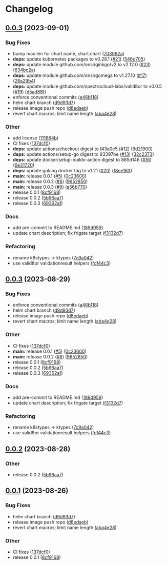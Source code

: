 # Changelog

## [0.0.3](https://github.com/spectrocloud-labs/valid8or-plugin-aws/compare/v0.0.3...v0.0.3) (2023-09-01)


### Bug Fixes

* bump max len for chart.name, chart.chart ([703092a](https://github.com/spectrocloud-labs/valid8or-plugin-aws/commit/703092aef2821322abf2424e8b9beb604755c210))
* **deps:** update kubernetes packages to v0.28.1 ([#21](https://github.com/spectrocloud-labs/valid8or-plugin-aws/issues/21)) ([546d705](https://github.com/spectrocloud-labs/valid8or-plugin-aws/commit/546d7058947b446b88195954d5431b3dc9825f2b))
* **deps:** update module github.com/onsi/ginkgo/v2 to v2.12.0 ([#23](https://github.com/spectrocloud-labs/valid8or-plugin-aws/issues/23)) ([634bc2a](https://github.com/spectrocloud-labs/valid8or-plugin-aws/commit/634bc2a9143feff5818ea5426225413f41223806))
* **deps:** update module github.com/onsi/gomega to v1.27.10 ([#17](https://github.com/spectrocloud-labs/valid8or-plugin-aws/issues/17)) ([28a29b4](https://github.com/spectrocloud-labs/valid8or-plugin-aws/commit/28a29b433e5194cbd4c32a5f49bad1dcffdbd1a2))
* **deps:** update module github.com/spectrocloud-labs/valid8or to v0.0.5 ([#19](https://github.com/spectrocloud-labs/valid8or-plugin-aws/issues/19)) ([d5ad88f](https://github.com/spectrocloud-labs/valid8or-plugin-aws/commit/d5ad88f7f23bffdd0694b25ad2de056c877c226e))
* enforce conventional commits ([a46b118](https://github.com/spectrocloud-labs/valid8or-plugin-aws/commit/a46b1181ce8a86443232ca31cd6aa82d6c956b23))
* helm chart branch ([d9d93d7](https://github.com/spectrocloud-labs/valid8or-plugin-aws/commit/d9d93d77059edfb39be3f8688e2b383c20463a4b))
* release image push repo ([d8edaeb](https://github.com/spectrocloud-labs/valid8or-plugin-aws/commit/d8edaeb5a8e674f3f51f42744798ea641f4d67ad))
* revert chart macros; limit name length ([aba4e28](https://github.com/spectrocloud-labs/valid8or-plugin-aws/commit/aba4e28334baf113718c01a84ab355d1e0c22af8))


### Other

* add license ([111864b](https://github.com/spectrocloud-labs/valid8or-plugin-aws/commit/111864b68611403ae91c2952f85d97fd6e1a3406))
* CI fixes ([137dcf0](https://github.com/spectrocloud-labs/valid8or-plugin-aws/commit/137dcf0e1f4da3a9b7bc7a06b92878070e3f5c3e))
* **deps:** update actions/checkout digest to f43a0e5 ([#12](https://github.com/spectrocloud-labs/valid8or-plugin-aws/issues/12)) ([9d21900](https://github.com/spectrocloud-labs/valid8or-plugin-aws/commit/9d21900e42c5b842ee495355f99ef3ffd6d7131f))
* **deps:** update actions/setup-go digest to 93397be ([#13](https://github.com/spectrocloud-labs/valid8or-plugin-aws/issues/13)) ([32c2373](https://github.com/spectrocloud-labs/valid8or-plugin-aws/commit/32c23736651ddb25872e978f9b51aecabd083d97))
* **deps:** update docker/setup-buildx-action digest to 885d146 ([#16](https://github.com/spectrocloud-labs/valid8or-plugin-aws/issues/16)) ([6e31720](https://github.com/spectrocloud-labs/valid8or-plugin-aws/commit/6e31720f72fd72f258d69d03cfb3ab20e6039450))
* **deps:** update golang docker tag to v1.21 ([#20](https://github.com/spectrocloud-labs/valid8or-plugin-aws/issues/20)) ([f8ee163](https://github.com/spectrocloud-labs/valid8or-plugin-aws/commit/f8ee163409957b846ddbbf3f226f95453902065c))
* **main:** release 0.0.1 ([#5](https://github.com/spectrocloud-labs/valid8or-plugin-aws/issues/5)) ([0c23600](https://github.com/spectrocloud-labs/valid8or-plugin-aws/commit/0c23600eb10624ae837b5c4f4edb32c6d80fd39f))
* **main:** release 0.0.2 ([#6](https://github.com/spectrocloud-labs/valid8or-plugin-aws/issues/6)) ([9652850](https://github.com/spectrocloud-labs/valid8or-plugin-aws/commit/96528506283667fa633b5de495873d9fbd2660fb))
* **main:** release 0.0.3 ([#9](https://github.com/spectrocloud-labs/valid8or-plugin-aws/issues/9)) ([a56b770](https://github.com/spectrocloud-labs/valid8or-plugin-aws/commit/a56b77045e7b86edcebe18a381bfb38a3c138670))
* release 0.0.1 ([8cf9168](https://github.com/spectrocloud-labs/valid8or-plugin-aws/commit/8cf9168994bcaf99f0f7ccc383d765ab84cd1b73))
* release 0.0.2 ([5b96aa7](https://github.com/spectrocloud-labs/valid8or-plugin-aws/commit/5b96aa7504136d1cf4ba70044f50d9742d5ae49c))
* release 0.0.3 ([69362a1](https://github.com/spectrocloud-labs/valid8or-plugin-aws/commit/69362a10c7fbadfe778bb6c5dd18fc8b8b11fed2))


### Docs

* add pre-commit to README.md ([189d959](https://github.com/spectrocloud-labs/valid8or-plugin-aws/commit/189d95992b197dfd58dfaa01fb192deae96fcbd4))
* update chart description; fix frigate target ([f3132d7](https://github.com/spectrocloud-labs/valid8or-plugin-aws/commit/f3132d7094adcfcc9f52c3624cf47a64502fb310))


### Refactoring

* rename k8stypes -&gt; ktypes ([7c9a042](https://github.com/spectrocloud-labs/valid8or-plugin-aws/commit/7c9a042d11dacab987a48078a07d58a707502605))
* use valid8or validationresult helpers ([fdf44c3](https://github.com/spectrocloud-labs/valid8or-plugin-aws/commit/fdf44c3d4a4f757b280b4922a4b42c2cb65c0a68))

## [0.0.3](https://github.com/spectrocloud-labs/valid8or-plugin-aws/compare/v0.0.2...v0.0.3) (2023-08-29)


### Bug Fixes

* enforce conventional commits ([a46b118](https://github.com/spectrocloud-labs/valid8or-plugin-aws/commit/a46b1181ce8a86443232ca31cd6aa82d6c956b23))
* helm chart branch ([d9d93d7](https://github.com/spectrocloud-labs/valid8or-plugin-aws/commit/d9d93d77059edfb39be3f8688e2b383c20463a4b))
* release image push repo ([d8edaeb](https://github.com/spectrocloud-labs/valid8or-plugin-aws/commit/d8edaeb5a8e674f3f51f42744798ea641f4d67ad))
* revert chart macros; limit name length ([aba4e28](https://github.com/spectrocloud-labs/valid8or-plugin-aws/commit/aba4e28334baf113718c01a84ab355d1e0c22af8))


### Other

* CI fixes ([137dcf0](https://github.com/spectrocloud-labs/valid8or-plugin-aws/commit/137dcf0e1f4da3a9b7bc7a06b92878070e3f5c3e))
* **main:** release 0.0.1 ([#5](https://github.com/spectrocloud-labs/valid8or-plugin-aws/issues/5)) ([0c23600](https://github.com/spectrocloud-labs/valid8or-plugin-aws/commit/0c23600eb10624ae837b5c4f4edb32c6d80fd39f))
* **main:** release 0.0.2 ([#6](https://github.com/spectrocloud-labs/valid8or-plugin-aws/issues/6)) ([9652850](https://github.com/spectrocloud-labs/valid8or-plugin-aws/commit/96528506283667fa633b5de495873d9fbd2660fb))
* release 0.0.1 ([8cf9168](https://github.com/spectrocloud-labs/valid8or-plugin-aws/commit/8cf9168994bcaf99f0f7ccc383d765ab84cd1b73))
* release 0.0.2 ([5b96aa7](https://github.com/spectrocloud-labs/valid8or-plugin-aws/commit/5b96aa7504136d1cf4ba70044f50d9742d5ae49c))
* release 0.0.3 ([69362a1](https://github.com/spectrocloud-labs/valid8or-plugin-aws/commit/69362a10c7fbadfe778bb6c5dd18fc8b8b11fed2))


### Docs

* add pre-commit to README.md ([189d959](https://github.com/spectrocloud-labs/valid8or-plugin-aws/commit/189d95992b197dfd58dfaa01fb192deae96fcbd4))
* update chart description; fix frigate target ([f3132d7](https://github.com/spectrocloud-labs/valid8or-plugin-aws/commit/f3132d7094adcfcc9f52c3624cf47a64502fb310))


### Refactoring

* rename k8stypes -&gt; ktypes ([7c9a042](https://github.com/spectrocloud-labs/valid8or-plugin-aws/commit/7c9a042d11dacab987a48078a07d58a707502605))
* use valid8or validationresult helpers ([fdf44c3](https://github.com/spectrocloud-labs/valid8or-plugin-aws/commit/fdf44c3d4a4f757b280b4922a4b42c2cb65c0a68))

## [0.0.2](https://github.com/spectrocloud-labs/valid8or-plugin-aws/compare/v0.0.1...v0.0.2) (2023-08-28)


### Other

* release 0.0.2 ([5b96aa7](https://github.com/spectrocloud-labs/valid8or-plugin-aws/commit/5b96aa7504136d1cf4ba70044f50d9742d5ae49c))

## [0.0.1](https://github.com/spectrocloud-labs/valid8or-plugin-aws/compare/v0.0.1...v0.0.1) (2023-08-26)


### Bug Fixes

* helm chart branch ([d9d93d7](https://github.com/spectrocloud-labs/valid8or-plugin-aws/commit/d9d93d77059edfb39be3f8688e2b383c20463a4b))
* release image push repo ([d8edaeb](https://github.com/spectrocloud-labs/valid8or-plugin-aws/commit/d8edaeb5a8e674f3f51f42744798ea641f4d67ad))
* revert chart macros; limit name length ([aba4e28](https://github.com/spectrocloud-labs/valid8or-plugin-aws/commit/aba4e28334baf113718c01a84ab355d1e0c22af8))


### Other

* CI fixes ([137dcf0](https://github.com/spectrocloud-labs/valid8or-plugin-aws/commit/137dcf0e1f4da3a9b7bc7a06b92878070e3f5c3e))
* release 0.0.1 ([8cf9168](https://github.com/spectrocloud-labs/valid8or-plugin-aws/commit/8cf9168994bcaf99f0f7ccc383d765ab84cd1b73))
